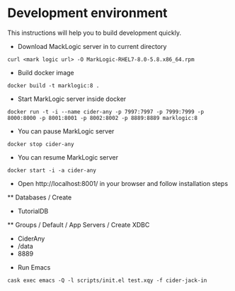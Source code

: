 # Development environment

This instructions will help you to build development quickly.

* Download MackLogic server in to current directory

```shell
curl <mark logic url> -O MarkLogic-RHEL7-8.0-5.8.x86_64.rpm
```

* Build docker image

```shell
docker build -t marklogic:8 .
```

* Start MarkLogic server inside docker

```shell
docker run -t -i --name cider-any -p 7997:7997 -p 7999:7999 -p 8000:8000 -p 8001:8001 -p 8002:8002 -p 8889:8889 marklogic:8
```

* You can pause MarkLogic server

```shell
docker stop cider-any
```

* You can resume MarkLogic server

```shell
docker start -i -a cider-any
```

* Open http://localhost:8001/ in your browser and follow installation steps

** Databases / Create
   - TutorialDB

** Groups / Default / App Servers / Create XDBC
   - CiderAny
   - /data
   - 8889

* Run Emacs

```shell
cask exec emacs -Q -l scripts/init.el test.xqy -f cider-jack-in
```
